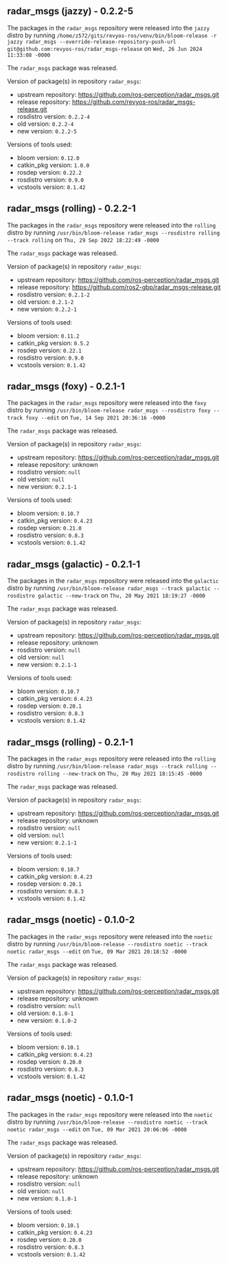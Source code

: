 ## radar_msgs (jazzy) - 0.2.2-5

The packages in the `radar_msgs` repository were released into the `jazzy` distro by running `/home/z572/gits/revyos-ros/venv/bin/bloom-release -r jazzy radar_msgs --override-release-repository-push-url git@github.com:revyos-ros/radar_msgs-release` on `Wed, 26 Jun 2024 11:33:08 -0000`

The `radar_msgs` package was released.

Version of package(s) in repository `radar_msgs`:

- upstream repository: https://github.com/ros-perception/radar_msgs.git
- release repository: https://github.com/revyos-ros/radar_msgs-release.git
- rosdistro version: `0.2.2-4`
- old version: `0.2.2-4`
- new version: `0.2.2-5`

Versions of tools used:

- bloom version: `0.12.0`
- catkin_pkg version: `1.0.0`
- rosdep version: `0.22.2`
- rosdistro version: `0.9.0`
- vcstools version: `0.1.42`


## radar_msgs (rolling) - 0.2.2-1

The packages in the `radar_msgs` repository were released into the `rolling` distro by running `/usr/bin/bloom-release radar_msgs --rosdistro rolling --track rolling` on `Thu, 29 Sep 2022 18:22:49 -0000`

The `radar_msgs` package was released.

Version of package(s) in repository `radar_msgs`:

- upstream repository: https://github.com/ros-perception/radar_msgs.git
- release repository: https://github.com/ros2-gbp/radar_msgs-release.git
- rosdistro version: `0.2.1-2`
- old version: `0.2.1-2`
- new version: `0.2.2-1`

Versions of tools used:

- bloom version: `0.11.2`
- catkin_pkg version: `0.5.2`
- rosdep version: `0.22.1`
- rosdistro version: `0.9.0`
- vcstools version: `0.1.42`


## radar_msgs (foxy) - 0.2.1-1

The packages in the `radar_msgs` repository were released into the `foxy` distro by running `/usr/bin/bloom-release radar_msgs --rosdistro foxy --track foxy --edit` on `Tue, 14 Sep 2021 20:36:16 -0000`

The `radar_msgs` package was released.

Version of package(s) in repository `radar_msgs`:

- upstream repository: https://github.com/ros-perception/radar_msgs.git
- release repository: unknown
- rosdistro version: `null`
- old version: `null`
- new version: `0.2.1-1`

Versions of tools used:

- bloom version: `0.10.7`
- catkin_pkg version: `0.4.23`
- rosdep version: `0.21.0`
- rosdistro version: `0.8.3`
- vcstools version: `0.1.42`


## radar_msgs (galactic) - 0.2.1-1

The packages in the `radar_msgs` repository were released into the `galactic` distro by running `/usr/bin/bloom-release radar_msgs --track galactic --rosdistro galactic --new-track` on `Thu, 20 May 2021 18:19:27 -0000`

The `radar_msgs` package was released.

Version of package(s) in repository `radar_msgs`:

- upstream repository: https://github.com/ros-perception/radar_msgs.git
- release repository: unknown
- rosdistro version: `null`
- old version: `null`
- new version: `0.2.1-1`

Versions of tools used:

- bloom version: `0.10.7`
- catkin_pkg version: `0.4.23`
- rosdep version: `0.20.1`
- rosdistro version: `0.8.3`
- vcstools version: `0.1.42`


## radar_msgs (rolling) - 0.2.1-1

The packages in the `radar_msgs` repository were released into the `rolling` distro by running `/usr/bin/bloom-release radar_msgs --track rolling --rosdistro rolling --new-track` on `Thu, 20 May 2021 18:15:45 -0000`

The `radar_msgs` package was released.

Version of package(s) in repository `radar_msgs`:

- upstream repository: https://github.com/ros-perception/radar_msgs.git
- release repository: unknown
- rosdistro version: `null`
- old version: `null`
- new version: `0.2.1-1`

Versions of tools used:

- bloom version: `0.10.7`
- catkin_pkg version: `0.4.23`
- rosdep version: `0.20.1`
- rosdistro version: `0.8.3`
- vcstools version: `0.1.42`


## radar_msgs (noetic) - 0.1.0-2

The packages in the `radar_msgs` repository were released into the `noetic` distro by running `/usr/bin/bloom-release --rosdistro noetic --track noetic radar_msgs --edit` on `Tue, 09 Mar 2021 20:18:52 -0000`

The `radar_msgs` package was released.

Version of package(s) in repository `radar_msgs`:

- upstream repository: https://github.com/ros-perception/radar_msgs.git
- release repository: unknown
- rosdistro version: `null`
- old version: `0.1.0-1`
- new version: `0.1.0-2`

Versions of tools used:

- bloom version: `0.10.1`
- catkin_pkg version: `0.4.23`
- rosdep version: `0.20.0`
- rosdistro version: `0.8.3`
- vcstools version: `0.1.42`


## radar_msgs (noetic) - 0.1.0-1

The packages in the `radar_msgs` repository were released into the `noetic` distro by running `/usr/bin/bloom-release --rosdistro noetic --track noetic radar_msgs --edit` on `Tue, 09 Mar 2021 20:06:06 -0000`

The `radar_msgs` package was released.

Version of package(s) in repository `radar_msgs`:

- upstream repository: https://github.com/ros-perception/radar_msgs.git
- release repository: unknown
- rosdistro version: `null`
- old version: `null`
- new version: `0.1.0-1`

Versions of tools used:

- bloom version: `0.10.1`
- catkin_pkg version: `0.4.23`
- rosdep version: `0.20.0`
- rosdistro version: `0.8.3`
- vcstools version: `0.1.42`


